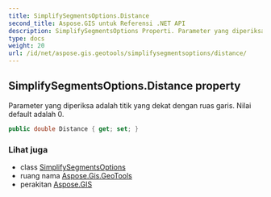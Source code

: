 ```yaml
---
title: SimplifySegmentsOptions.Distance
second_title: Aspose.GIS untuk Referensi .NET API
description: SimplifySegmentsOptions Properti. Parameter yang diperiksa adalah titik yang dekat dengan ruas garis. Nilai default adalah 0.
type: docs
weight: 20
url: /id/net/aspose.gis.geotools/simplifysegmentsoptions/distance/
---
```

## SimplifySegmentsOptions.Distance property

Parameter yang diperiksa adalah titik yang dekat dengan ruas garis. Nilai default adalah 0.

```csharp
public double Distance { get; set; }
```

### Lihat juga

* class [SimplifySegmentsOptions](../)
* ruang nama [Aspose.Gis.GeoTools](../../simplifysegmentsoptions/)
* perakitan [Aspose.GIS](../../../)


